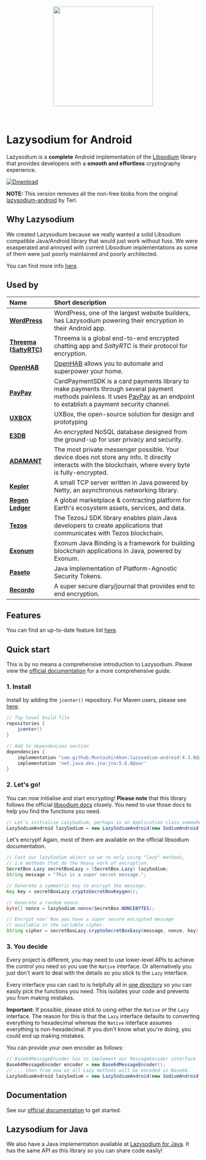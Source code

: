 <br>

<p align="center"><img width="260" style="float: center;" style="display: inline;" src="https://filedn.com/lssh2fV92SE8dRT5CWJvvSy/lazycode/lazysodium/large_logo.png" /></p>
  
<br>
  
# Lazysodium for Android
  
Lazysodium is a **complete** Android implementation of the [Libsodium](https://github.com/jedisct1/libsodium) library that provides developers with a **smooth and effortless** cryptography experience.

[![Download](https://jitpack.io/v/MuntashirAkon/lazysodium-android.svg)](https://jitpack.io/#MuntashirAkon/lazysodium-android)

**NOTE:** This version removes all the non-free blobs from the original [lazysodium-android](https://github.com/terl/lazysodium-android) by Terl.

## Why Lazysodium
We created Lazysodium because we really wanted a solid Libsodium compatible Java/Android library that would just work without fuss. We were exasperated and annoyed with current Libsodium implementations as some of them were just poorly maintained and poorly architected.

You can find more info [here](https://docs.lazycode.co/lazysodium/about-1).

## Used by

| **Name** | **Short description** | 
| :--- | :--- | 
| [**WordPress**](https://apps.wordpress.com/mobile/) | WordPress, one of the largest website builders, has Lazysodium powering their encryption in their Android app. |
| [**Threema \(SaltyRTC\)**](https://github.com/saltyrtc/saltyrtc-client-java) | Threema is a global end-to-end encrypted chatting app and _SaltyRTC_ is their protocol for encryption. |
| [**OpenHAB**](https://github.com/openhab/openhab-osgiify) | [OpenHAB](https://www.openhab.org/) allows you to automate and superpower your home. |
| [**PayPay**](https://github.com/paypayue/AndroidPaymentSDK) | CardPaymentSDK is a card payments library to make payments through several payment methods painless. It uses [PayPay](https://paypay.pt/paypay/) as an endpoint to establish a payment security channel. | 
| [**UXBOX**](https://github.com/uxbox/uxbox) | UXBox, the open-source solution for design and prototyping |
| [**E3DB**](https://tozny.com/e3db/) | An encrypted NoSQL database designed from the ground-up for user privacy and security. | 
| [**ADAMANT**](https://adamant.im/) | The most private messenger possible. Your device does not store any info. It directly interacts with the blockchain, where every byte is fully-encrypted. | 
| [**Kepler**](https://github.com/Quackster/Kepler) | A small TCP server written in Java powered by Netty, an asynchronous networking library. |
| [**Regen Ledger**](https://www.regen.network/) | A global marketplace & contracting platform for Earth's ecosystem assets, services, and data. |
| [**Tezos**](https://github.com/LMilfont/TezosJ-plainjava) | The TezosJ SDK library enables plain Java developers to create applications that communicates with Tezos blockchain. |
| [**Exonum**](https://github.com/exonum/exonum-java-binding) | Exonum Java Binding is a framework for building blockchain applications in Java, powered by Exonum. |
| [**Paseto**](https://github.com/atholbro/paseto) | Java Implementation of Platform-Agnostic Security Tokens. |
| [**Recordo**](https://recordo.co) | A super secure diary/journal that provides end to end encryption. |

## Features
You can find an up-to-date feature list [here](https://docs.lazycode.co/lazysodium/about-1/features).

## Quick start

This is by no means a comprehensive introduction to Lazysodium. Please view the [official documentation](https://docs.lazycode.co/lazysodium/usage/installation) for a more comprehensive guide.

### 1. Install
Install by adding the `jcenter()` repository. For Maven users, please see [here](https://docs.lazycode.co/lazysodium/usage/installation).

```groovy
// Top level build file
repositories {
    jcenter()
}

// Add to dependencies section
dependencies {
    implementation "com.github.MuntashirAkon:lazysodium-android:4.3.0@aar"
    implementation 'net.java.dev.jna:jna:5.6.0@aar'
}
```

### 2. Let's go!

You can now initialise and start encrypting! **Please note** that this library follows the official [libsodium docs](https://download.libsodium.org/doc/) closely. You need to use those docs to help you find the functions you need.

```java
// Let's initialise LazySodium, perhaps in an Application class somewhere
LazySodiumAndroid lazySodium = new LazySodiumAndroid(new SodiumAndroid());
```

Let's encrypt! Again, most of them are available on the official libsodium documentation.

```java
// Cast our lazySodium object so we're only using "lazy" methods, 
// i.e methods that do the heavy work of encryption.
SecretBox.Lazy secretBoxLazy = (SecretBox.Lazy) lazySodium;
String message = "This is a super secret message.";

// Generate a symmetric key to encrypt the message.
Key key = secretBoxLazy.cryptoSecretBoxKeygen();

// Generate a random nonce.
byte[] nonce = lazySodium.nonce(SecretBox.NONCEBYTES);

// Encrypt now! Now you have a super secure encrypted message
// available in the variable cipher.
String cipher = secretBoxLazy.cryptoSecretBoxEasy(message, nonce, key);
```

### 3. You decide

Every project is different, you may need to use lower-level APIs to achieve the control you need so you use the `Native` interface. Or alternatively you just don't want to deal with the details so you stick to the `Lazy` interface.

Every interface you can cast to is helpfully all in [one directory](https://github.com/terl/lazysodium-java/tree/20c9a43aac6be5f23209b15870a8cbf73e26ab22/src/main/java/com/goterl/lazycode/lazysodium/interfaces) so you can easily pick the functions you need. This isolates your code and prevents you from making mistakes.

**Important:** If possible, please stick to using either the `Native` *or* the `Lazy` interface. The reason for this is that the `Lazy` interface defaults to converting everything to hexadecimal whereas the `Native` interface assumes everything is non-hexadecimal. If you don't know what you're doing, you could end up making mistakes.

You can provide your own encoder as follows:

```java
// Base64MessageEncoder has to implement our MessageEncoder interface
Base64MessageEncoder encoder = new Base64MessageEncoder(); 
// ... then from now on all Lazy methods will be encoded in Base64.
LazySodiumAndroid lazySodium = new LazySodiumAndroid(new SodiumAndroid(), encoder); 
```

## Documentation

See our [official documentation](https://docs.lazycode.co/lazysodium) to get started.

## Lazysodium for Java
We also have a Java implementation available at [Lazysodium for Java](https://github.com/terl/lazysodium-java). It has the same API as this library so you can share code easily!
